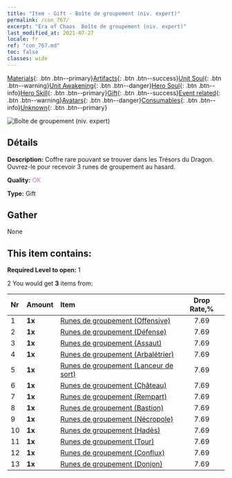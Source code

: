 ```yaml
---
title: "Item - Gift - Boîte de groupement (niv. expert)"
permalink: /con_767/
excerpt: "Era of Chaos  Boîte de groupement (niv. expert)"
last_modified_at: 2021-07-27
locale: fr
ref: "con_767.md"
toc: false
classes: wide
---
```

 [Materials](/ItemsFR/){: .btn .btn--primary}[Artifacts](/ItemsFR/Artifacts/){: .btn .btn--success}[Unit Soul](/ItemsFR/UnitSoul/){: .btn .btn--warning}[Unit Awakening](/ItemsFR/UnitAwakening/){: .btn .btn--danger}[Hero Soul](/ItemsFR/HeroSoul/){: .btn .btn--info}[Hero Skill](/ItemsFR/HeroSkill/){: .btn .btn--primary}[Gift](/ItemsFR/Gift/){: .btn .btn--success}[Event related](/ItemsFR/Events/){: .btn .btn--warning}[Avatars](/ItemsFR/Avatars/){: .btn .btn--danger}[Consumables](/ItemsFR/Consumables/){: .btn .btn--info}[Unknown](/ItemsFR/Unknown/){: .btn .btn--primary}

 ![Boîte de groupement (niv. expert)](/images/t/i_tujianhezi3.png)

## Détails
 **Description:** Coffre rare pouvant se trouver dans les Trésors du Dragon. Ouvrez-le pour recevoir 3 runes de groupement au hasard.

 **Quality:** <span style="color: #DA70D6">OK</span>

 **Type:** Gift

## Gather

  None

## This item contains:

 **Required Level to open:** 1

 2 You would get **3** items  from:

  | Nr | Amount |     Item    | Drop Rate,% |
  |:---|:-------|:------------|:---------:|
  | 1 |  **1x** | [Runes de groupement (Offensive)](/ItemsFR/con_734/) | 7.69 | 
  | 2 |  **1x** | [Runes de groupement (Défense)](/ItemsFR/con_739/) | 7.69 | 
  | 3 |  **1x** | [Runes de groupement (Assaut)](/ItemsFR/con_741/) | 7.69 | 
  | 4 |  **1x** | [Runes de groupement (Arbalétrier)](/ItemsFR/con_742/) | 7.69 | 
  | 5 |  **1x** | [Runes de groupement (Lanceur de sort)](/ItemsFR/con_746/) | 7.69 | 
  | 6 |  **1x** | [Runes de groupement (Château)](/ItemsFR/con_752/) | 7.69 | 
  | 7 |  **1x** | [Runes de groupement (Rempart)](/ItemsFR/con_753/) | 7.69 | 
  | 8 |  **1x** | [Runes de groupement (Bastion)](/ItemsFR/con_754/) | 7.69 | 
  | 9 |  **1x** | [Runes de groupement (Nécropole)](/ItemsFR/con_755/) | 7.69 | 
  | 10 |  **1x** | [Runes de groupement (Hadès)](/ItemsFR/con_777/) | 7.69 | 
  | 11 |  **1x** | [Runes de groupement (Tour)](/ItemsFR/con_785/) | 7.69 | 
  | 12 |  **1x** | [Runes de groupement (Conflux)](/ItemsFR/con_791/) | 7.69 | 
  | 13 |  **1x** | [Runes de groupement (Donjon)](/ItemsFR/con_792/) | 7.69 | 
